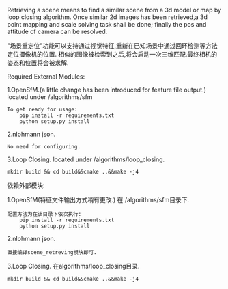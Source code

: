 Retrieving a scene means to find a similar scene from a 3d model or map by loop closing algorithm.
Once similar 2d images has been retrieved,a 3d point mapping and scale solving task shall be done; finally the pos and attitude of camera can be resolved.


"场景重定位"功能可以支持通过视觉特征,重新在已知场景中通过回环检测等方法定位摄像机的位置.
相似的图像被检索到之后,将会启动一次三维匹配.最终相机的姿态和位置将会被求解.

Required External Modules:

1.OpenSfM.(a little change has been introduced for feature file output.) located under /algorithms/sfm

    To get ready for usage:
        pip install -r requirements.txt
        python setup.py install

2.nlohmann json.
    
    No need for configuring.

3.Loop Closing. located under /algorithms/loop\_closing.
    
    mkdir build && cd build&&cmake ..&&make -j4

依赖外部模块:

1.OpenSfM(特征文件输出方式稍有更改.) 在 /algorithms/sfm目录下.
   
    配置方法为在该目录下依次执行:
        pip install -r requirements.txt
        python setup.py install

2.nlohmann json.
    
    直接编译scene_retreving模块即可.

3.Loop Closing. 在algorithms/loop\_closing目录.
    
    mkdir build && cd build&&cmake ..&&make -j4



